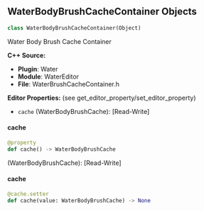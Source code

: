 ## WaterBodyBrushCacheContainer Objects

```python
class WaterBodyBrushCacheContainer(Object)
```

Water Body Brush Cache Container

**C++ Source:**

- **Plugin**: Water
- **Module**: WaterEditor
- **File**: WaterBrushCacheContainer.h

**Editor Properties:** (see get_editor_property/set_editor_property)

- ``cache`` (WaterBodyBrushCache):  [Read-Write]

<a id="unreal.WaterBodyBrushCacheContainer.cache"></a>

#### cache

```python
@property
def cache() -> WaterBodyBrushCache
```

(WaterBodyBrushCache):  [Read-Write]

<a id="unreal.WaterBodyBrushCacheContainer.cache"></a>

#### cache

```python
@cache.setter
def cache(value: WaterBodyBrushCache) -> None
```

<a id="unreal.WaterLandscapeBrush"></a>